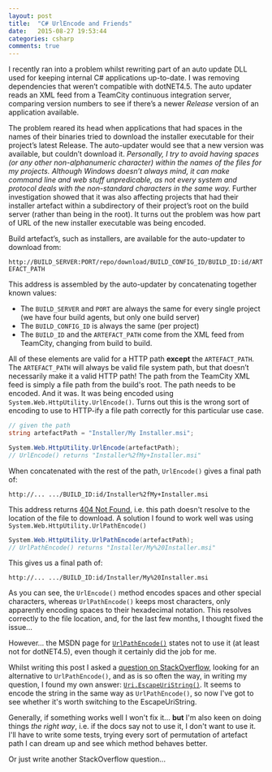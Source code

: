 ```yaml
---
layout: post
title:  "C# UrlEncode and Friends"
date:   2015-08-27 19:53:44
categories: csharp
comments: true
---
```

I recently ran into a problem whilst rewriting part of an auto update DLL used for keeping internal C# applications up-to-date. I was removing dependencies that weren’t compatible with dotNET4.5.
The auto updater reads an XML feed from a TeamCity continuous integration server, comparing version numbers to see if there’s a newer *Release* version of an application available.

The problem reared its head when applications that had spaces in the names of their binaries tried to download the installer executable for their project’s latest Release. The auto-updater would see that a new version was available, but couldn’t download it. *Personally, I try to avoid having spaces (or any other non-alphanumeric character) within the names of the files for my projects. Although Windows doesn’t always mind, it can make command line and web stuff unpredicable, as not every system and protocol deals with the non-standard characters in the same way.* Further investigation showed that it was also affecting projects that had their installer artefact within a subdirectory of their project’s root on the build server (rather than being in the root). It turns out the problem was how part of URL of the new installer executable was being encoded.

Build artefact’s, such as installers, are available for the auto-updater to download from:

`http://BUILD_SERVER:PORT/repo/download/BUILD_CONFIG_ID/BUILD_ID:id/ARTEFACT_PATH` 

This address is assembled by the auto-updater by concatenating together known values: 

- The `BUILD_SERVER` and `PORT` are always the same for every single project (we have four build agents, but only one build server)
- The `BUILD_CONFIG_ID` is always the same (per project) 
- The `BUILD_ID` and the `ARTEFACT_PATH` come from the XML feed from TeamCity, changing from build to build. 

All of these elements are valid for a HTTP path **except** the `ARTEFACT_PATH`. The `ARTEFACT_PATH` will always be valid file system path, but that doesn’t necessarily make it a valid HTTP path! The path from the TeamCity XML feed is simply a file path from the build's root. The path needs to be encoded. And it was. 
It was being encoded using `System.Web.HttpUtility.UrlEncode()`. Turns out this is the wrong sort of encoding to use to HTTP-ify a file path correctly for this particular use case.

```csharp
// given the path
string artefactPath = "Installer/My Installer.msi";

System.Web.HttpUtility.UrlEncode(artefactPath);
// UrlEncode() returns "Installer%2fMy+Installer.msi"
```

When concatenated with the rest of the path, `UrlEncode()` gives a final path of: 

`http://... .../BUILD_ID:id/Installer%2fMy+Installer.msi`

[xkcd404]: http://xkcd.com/404/
This address returns [404 Not Found][xkcd404], i.e. this path doesn't resolve to the location of the file to download. A solution I found to work well was using `System.Web.HttpUtility.UrlPathEncode()`

```csharp
System.Web.HttpUtility.UrlPathEncode(artefactPath);
// UrlPathEncode() returns "Installer/My%20Installer.msi"
```

This gives us a final path of:

`http://... .../BUILD_ID:id/Installer/My%20Installer.msi`

As you can see, the `UrlEncode()` method encodes spaces and other special characters, whereas `UrlPathEncode()` keeps most characters, only apparently encoding spaces to their hexadecimal notation. This resolves correctly to the file location, and, for the last few months, I thought fixed the issue...

[msdn-urlpathencode]: https://msdn.microsoft.com/en-us/library/system.web.httputility.urlpathencode(v=vs.110).aspx
However... the MSDN page for [`UrlPathEncode()`][msdn-urlpathencode] states not to use it (at least not for dotNET4.5), even though it certainly did the job for me.

[so-question]: http://stackoverflow.com/questions/32253571/urlpathencode-alternative
[msdn-uriescape]: https://msdn.microsoft.com/en-us/library/system.uri.escapeuristring(v=vs.110).aspx
Whilst writing this post I asked a [question on StackOverflow][so-question], looking for an alternative to `UrlPathEncode()`, and as is so often the way, in writing my question, I found my own answer: [`Uri.EscapeUriString()`][msdn-uriescape]. It seems to encode the string in the same way as `UrlPathEncode()`, so now I've got to see whether it's worth switching to the EscapeUriString. 

Generally, if something works well I won't fix it... **but** I'm also keen on doing things *the right way*, i.e. if the docs say not to use it, I don't want to use it. I'll have to write some tests, trying every sort of permutation of artefact path I can dream up and see which method behaves better.

Or just write another StackOverflow question...